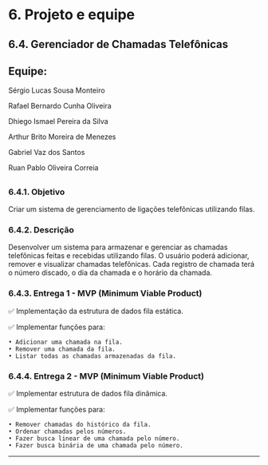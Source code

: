 # 6. Projeto e equipe
## 6.4. Gerenciador de Chamadas Telefônicas
## Equipe:
Sérgio Lucas Sousa Monteiro

Rafael Bernardo Cunha Oliveira

Dhiego Ismael Pereira da Silva

Arthur Brito Moreira de Menezes

Gabriel Vaz dos Santos

Ruan Pablo Oliveira Correia
##
### 6.4.1. Objetivo
Criar um sistema de gerenciamento de ligações telefônicas utilizando filas.

### 6.4.2. Descrição
Desenvolver um sistema para armazenar e gerenciar as chamadas telefônicas feitas e recebidas utilizando filas. O usuário poderá adicionar, remover e visualizar chamadas telefônicas. Cada registro de chamada terá o número discado, o dia da chamada e o horário da chamada.

### 6.4.3. Entrega 1 - MVP (Minimum Viable Product)
✅ Implementação da estrutura de dados fila estática.

✅ Implementar funções para:

    • Adicionar uma chamada na fila.
    • Remover uma chamada da fila.
    • Listar todas as chamadas armazenadas da fila.

### 6.4.4. Entrega 2 - MVP (Minimum Viable Product)
✅ Implementar estrutura de dados fila dinâmica.

✅ Implementar funções para:

    • Remover chamadas do histórico da fila.
    • Ordenar chamadas pelos números.
    • Fazer busca linear de uma chamada pelo número.
    • Fazer busca binária de uma chamada pelo número.

---
